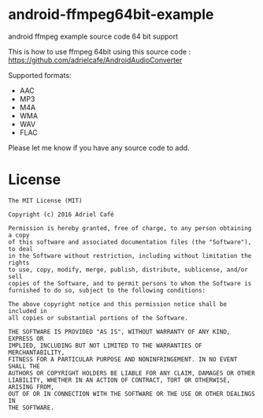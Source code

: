 # android-ffmpeg64bit-example
android ffmpeg example source code 64 bit support


This is how to use ffmpeg 64bit using this source code : https://github.com/adrielcafe/AndroidAudioConverter

Supported formats:

- AAC
- MP3
- M4A
- WMA
- WAV
- FLAC

Please let me know if you have any source code to add.


# License

```
The MIT License (MIT)

Copyright (c) 2016 Adriel Café

Permission is hereby granted, free of charge, to any person obtaining a copy
of this software and associated documentation files (the "Software"), to deal
in the Software without restriction, including without limitation the rights
to use, copy, modify, merge, publish, distribute, sublicense, and/or sell
copies of the Software, and to permit persons to whom the Software is
furnished to do so, subject to the following conditions:

The above copyright notice and this permission notice shall be included in
all copies or substantial portions of the Software.

THE SOFTWARE IS PROVIDED "AS IS", WITHOUT WARRANTY OF ANY KIND, EXPRESS OR
IMPLIED, INCLUDING BUT NOT LIMITED TO THE WARRANTIES OF MERCHANTABILITY,
FITNESS FOR A PARTICULAR PURPOSE AND NONINFRINGEMENT. IN NO EVENT SHALL THE
AUTHORS OR COPYRIGHT HOLDERS BE LIABLE FOR ANY CLAIM, DAMAGES OR OTHER
LIABILITY, WHETHER IN AN ACTION OF CONTRACT, TORT OR OTHERWISE, ARISING FROM,
OUT OF OR IN CONNECTION WITH THE SOFTWARE OR THE USE OR OTHER DEALINGS IN
THE SOFTWARE.


```


